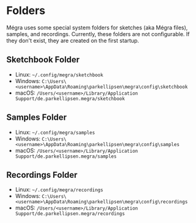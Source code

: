 # Folders

Mégra uses some special system folders for sketches (aka Mégra files), samples, and recordings. Currently, these folders are not configurable. If they don't exist, they are created on the first startup.

## Sketchbook Folder

* Linux: `~/.config/megra/sketchbook`
* Windows: `C:\Users\<username>\AppData\Roaming\parkellipsen\megra\config\sketchbook`
* macOS: `/Users/<username>/Library/Application Support/de.parkellipsen.megra/sketchbook`

## Samples Folder

* Linux: `~/.config/megra/samples`
* Windows: `C:\Users\<username>\AppData\Roaming\parkellipsen\megra\config\samples`
* macOS: `/Users/<username>/Library/Application Support/de.parkellipsen.megra/samples`

## Recordings Folder

* Linux: `~/.config/megra/recordings`
* Windows: `C:\Users\<username>\AppData\Roaming\parkellipsen\megra\config\recordings`
* macOS: `/Users/<username>/Library/Application Support/de.parkellipsen.megra/recordings`
